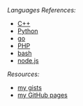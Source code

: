 *Languages References:* 
- [C++](https://en.cppreference.com/w/)
- [Python](https://www.python.org/) 
- [go](https://golang.org/doc/) 
- [PHP](https://www.php.net/manual/en/)
- [bash](https://www.gnu.org/software/bash/manual/html_node/index.html)
- [node.js](https://nodejs.org/en/docs/) 

*Resources:*
- [my gists](https://gist.github.com/echu888)
- [my GitHub pages](https://echu888.github.io/)

<!--
**echu888/echu888** is a ✨ _special_ ✨ repository because its `README.md` (this file) appears on your GitHub profile.

Here are some ideas to get you started:

- 🔭 I’m currently working on ...
- 🌱 I’m currently learning ...
- 👯 I’m looking to collaborate on ...
- 🤔 I’m looking for help with ...
- 💬 Ask me about ...
- 📫 How to reach me: ...
- 😄 Pronouns: ...
- ⚡ Fun fact: ...
-->
